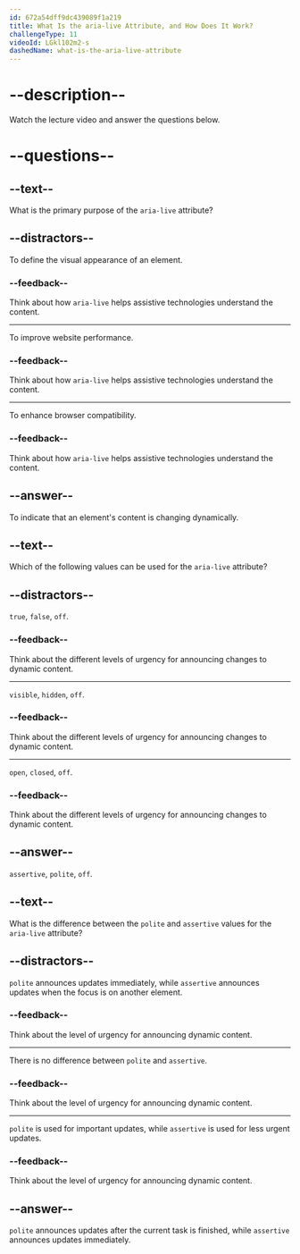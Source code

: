 ```yaml
---
id: 672a54dff9dc439089f1a219
title: What Is the aria-live Attribute, and How Does It Work?
challengeType: 11
videoId: LGkl102m2-s
dashedName: what-is-the-aria-live-attribute
---
```


# --description--

Watch the lecture video and answer the questions below.

# --questions--

## --text--

What is the primary purpose of the `aria-live` attribute?

## --distractors--

To define the visual appearance of an element.

### --feedback--

Think about how `aria-live` helps assistive technologies understand the content.

---

To improve website performance.

### --feedback--

Think about how `aria-live` helps assistive technologies understand the content.

---

To enhance browser compatibility.

### --feedback--

Think about how `aria-live` helps assistive technologies understand the content.

## --answer--

To indicate that an element's content is changing dynamically.

## --text--

Which of the following values can be used for the `aria-live` attribute?

## --distractors--

`true`, `false`, `off`.

### --feedback--

Think about the different levels of urgency for announcing changes to dynamic content.

---

`visible`, `hidden`, `off`.

### --feedback--

Think about the different levels of urgency for announcing changes to dynamic content.

---

`open`, `closed`, `off`.

### --feedback--

Think about the different levels of urgency for announcing changes to dynamic content.

## --answer--

`assertive`, `polite`, `off`.

## --text--

What is the difference between the `polite` and `assertive` values for the `aria-live` attribute?

## --distractors--

`polite` announces updates immediately, while `assertive` announces updates when the focus is on another element.

### --feedback--

Think about the level of urgency for announcing dynamic content.

---

There is no difference between `polite` and `assertive`.

### --feedback--

Think about the level of urgency for announcing dynamic content.

---

`polite` is used for important updates, while `assertive` is used for less urgent updates.

### --feedback--

Think about the level of urgency for announcing dynamic content.

## --answer--

`polite` announces updates after the current task is finished, while `assertive` announces updates immediately.

